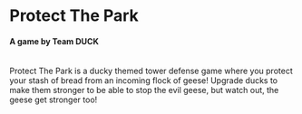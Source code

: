 <html>
<h1> Protect The Park </h1>
  <h4> A game by Team DUCK </h4>
<br>
Protect The Park is a ducky themed tower defense game where you protect your stash of bread from an incoming flock of geese! Upgrade ducks to make them stronger to be able to stop the evil geese, but watch out, the geese get stronger too!
</html>
